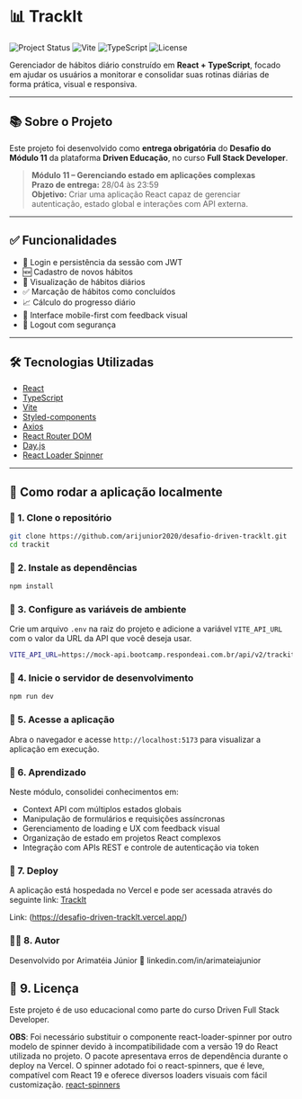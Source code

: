 # 📊 TrackIt

![Project Status](https://img.shields.io/badge/status-em%20desenvolvimento-blue)
![Vite](https://img.shields.io/badge/Vite-%23646CFF?style=flat&logo=vite&logoColor=white)
![TypeScript](https://img.shields.io/badge/TypeScript-%23007ACC?style=flat&logo=typescript&logoColor=white)
![License](https://img.shields.io/badge/license-MIT-green)

Gerenciador de hábitos diário construído em **React + TypeScript**, focado em ajudar os usuários a monitorar e consolidar suas rotinas diárias de forma prática, visual e responsiva.

---

## 📚 Sobre o Projeto

Este projeto foi desenvolvido como **entrega obrigatória** do **Desafio do Módulo 11** da plataforma **Driven Educação**, no curso **Full Stack Developer**.

> **Módulo 11 – Gerenciando estado em aplicações complexas**  
> **Prazo de entrega:** 28/04 às 23:59  
> **Objetivo:** Criar uma aplicação React capaz de gerenciar autenticação, estado global e interações com API externa.

---

## ✅ Funcionalidades

- 🔐 Login e persistência da sessão com JWT
- 🆕 Cadastro de novos hábitos
- 📆 Visualização de hábitos diários
- ✅ Marcação de hábitos como concluídos
- 📈 Cálculo do progresso diário
- 🎯 Interface mobile-first com feedback visual
- 🚪 Logout com segurança

---

## 🛠️ Tecnologias Utilizadas

- [React](https://reactjs.org/)
- [TypeScript](https://www.typescriptlang.org/)
- [Vite](https://vitejs.dev/)
- [Styled-components](https://styled-components.com/)
- [Axios](https://axios-http.com/)
- [React Router DOM](https://reactrouter.com/)
- [Day.js](https://day.js.org/)
- [React Loader Spinner](https://mhnpd.github.io/react-loader-spinner/)

---

## 🚀 Como rodar a aplicação localmente

### 🔧 1. Clone o repositório

```bash
git clone https://github.com/arijunior2020/desafio-driven-tracklt.git
cd trackit
```

### 🔧 2. Instale as dependências

```bash
npm install
```

### 🔧 3. Configure as variáveis de ambiente

Crie um arquivo `.env` na raiz do projeto e adicione a variável `VITE_API_URL` com o valor da URL da API que você deseja usar.

```bash
VITE_API_URL=https://mock-api.bootcamp.respondeai.com.br/api/v2/trackit
```

### 🔧 4. Inicie o servidor de desenvolvimento

```bash
npm run dev
```

### 🔧 5. Acesse a aplicação

Abra o navegador e acesse `http://localhost:5173` para visualizar a aplicação em execução.

### 🧠 6. Aprendizado

Neste módulo, consolidei conhecimentos em:

- Context API com múltiplos estados globais
- Manipulação de formulários e requisições assíncronas
- Gerenciamento de loading e UX com feedback visual
- Organização de estado em projetos React complexos
- Integração com APIs REST e controle de autenticação via token

### 🚀 7. Deploy

A aplicação está hospedada no Vercel e pode ser acessada através do seguinte link:
[TrackIt](https://desafio-driven-tracklt.vercel.app/)

Link: (https://desafio-driven-tracklt.vercel.app/)

### 👨‍💻 8. Autor

Desenvolvido por Arimatéia Júnior
🔗 linkedin.com/in/arimateiajunior

## 📝 9. Licença

Este projeto é de uso educacional como parte do curso Driven Full Stack Developer.

**OBS**: Foi necessário substituir o componente react-loader-spinner por outro modelo de spinner devido à incompatibilidade com a versão 19 do React utilizada no projeto. O pacote apresentava erros de dependência durante o deploy na Vercel. O spinner adotado foi o react-spinners, que é leve, compatível com React 19 e oferece diversos loaders visuais com fácil customização. [react-spinners](https://www.npmjs.com/package/react-spinners)
